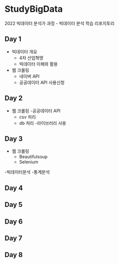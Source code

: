 # StudyBigData
2022 빅데이터 분석가 과정 - 빅데이터 분석 학습 리포지토리

## Day 1
- 빅데이터 개요
  - 4차 산업혁명
  - 빅데이터 이해와 활용
- 웹 크롤링 
  - 네이버 API
  - 공공데이터 API 사용신청
## Day 2
- 웹  크롤링
  -공공데이터 API 
    - csv 처리
    - db 처리
  -라이브러리 사용
  
## Day 3
- 웹 크롤링
  - Beautifulsoup
  - Selenium
  
-빅데이터분석
  -통계분석
## Day 4

## Day 5

## Day 6

## Day 7

## Day 8
